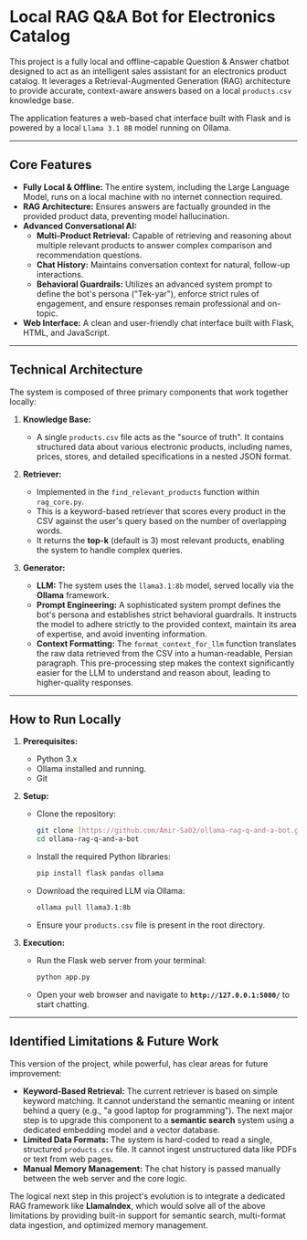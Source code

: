 # Local RAG Q&A Bot for Electronics Catalog

This project is a fully local and offline-capable Question & Answer chatbot designed to act as an intelligent sales assistant for an electronics product catalog. It leverages a Retrieval-Augmented Generation (RAG) architecture to provide accurate, context-aware answers based on a local `products.csv` knowledge base.

The application features a web-based chat interface built with Flask and is powered by a local `Llama 3.1 8B` model running on Ollama.

---

## Core Features

* **Fully Local & Offline:** The entire system, including the Large Language Model, runs on a local machine with no internet connection required.
* **RAG Architecture:** Ensures answers are factually grounded in the provided product data, preventing model hallucination.
* **Advanced Conversational AI:**
    * **Multi-Product Retrieval:** Capable of retrieving and reasoning about multiple relevant products to answer complex comparison and recommendation questions.
    * **Chat History:** Maintains conversation context for natural, follow-up interactions.
    * **Behavioral Guardrails:** Utilizes an advanced system prompt to define the bot's persona ("Tek-yar"), enforce strict rules of engagement, and ensure responses remain professional and on-topic.
* **Web Interface:** A clean and user-friendly chat interface built with Flask, HTML, and JavaScript.

---

## Technical Architecture

The system is composed of three primary components that work together locally:

1.  **Knowledge Base:**
    * A single `products.csv` file acts as the "source of truth". It contains structured data about various electronic products, including names, prices, stores, and detailed specifications in a nested JSON format.

2.  **Retriever:**
    * Implemented in the `find_relevant_products` function within `rag_core.py`.
    * This is a keyword-based retriever that scores every product in the CSV against the user's query based on the number of overlapping words.
    * It returns the **top-k** (default is 3) most relevant products, enabling the system to handle complex queries.

3.  **Generator:**
    * **LLM:** The system uses the `llama3.1:8b` model, served locally via the **Ollama** framework.
    * **Prompt Engineering:** A sophisticated system prompt defines the bot's persona and establishes strict behavioral guardrails. It instructs the model to adhere strictly to the provided context, maintain its area of expertise, and avoid inventing information.
    * **Context Formatting:** The `format_context_for_llm` function translates the raw data retrieved from the CSV into a human-readable, Persian paragraph. This pre-processing step makes the context significantly easier for the LLM to understand and reason about, leading to higher-quality responses.

---

## How to Run Locally

1.  **Prerequisites:**
    * Python 3.x
    * Ollama installed and running.
    * Git

2.  **Setup:**
    * Clone the repository:
        ```bash
        git clone [https://github.com/Amir-Sa02/ollama-rag-q-and-a-bot.git](https://github.com/Amir-Sa02/ollama-rag-q-and-a-bot.git)
        cd ollama-rag-q-and-a-bot
        ```
    * Install the required Python libraries:
        ```bash
        pip install flask pandas ollama
        ```
    * Download the required LLM via Ollama:
        ```bash
        ollama pull llama3.1:8b
        ```
    * Ensure your `products.csv` file is present in the root directory.

3.  **Execution:**
    * Run the Flask web server from your terminal:
        ```bash
        python app.py
        ```
    * Open your web browser and navigate to **`http://127.0.0.1:5000/`** to start chatting.

---

## Identified Limitations & Future Work

This version of the project, while powerful, has clear areas for future improvement:

* **Keyword-Based Retrieval:** The current retriever is based on simple keyword matching. It cannot understand the semantic meaning or intent behind a query (e.g., "a good laptop for programming"). The next major step is to upgrade this component to a **semantic search** system using a dedicated embedding model and a vector database.
* **Limited Data Formats:** The system is hard-coded to read a single, structured `products.csv` file. It cannot ingest unstructured data like PDFs or text from web pages.
* **Manual Memory Management:** The chat history is passed manually between the web server and the core logic.

The logical next step in this project's evolution is to integrate a dedicated RAG framework like **LlamaIndex**, which would solve all of the above limitations by providing built-in support for semantic search, multi-format data ingestion, and optimized memory management.
